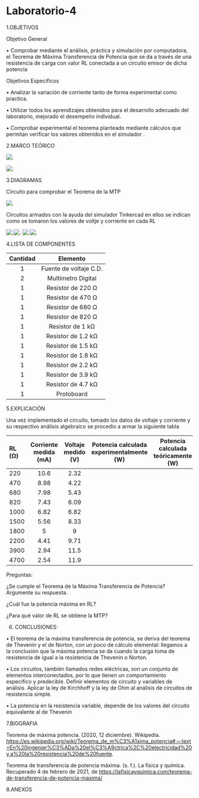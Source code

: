 # Laboratorio-4


1.OBJETIVOS

Objetivo  General 

•	Comprobar mediante el análisis,  práctica y simulación por computadora, el Teorema de Máxima Transferencia de Potencia  que se da a través de una resistencia de carga con valor RL conectada a un circuito emisor de dicha potencia

Objetivos Específicos

•	Analizar la variación de corriente tanto de forma experimental como practica.

•	Utilizar todos los aprendizajes obtenidos para el desarrollo adecuado del laboratorio, mejorado el desempeño individual.

•	Comprobar experimental el teorema planteado mediante cálculos que permitan verificar los valores obtenidos en el simulador .

2.MARCO TEÓRICO

![.](https://github.com/Estefania-O/Laboratorio-4/blob/main/img/Teorema_maxima_potencia_transferida.png)

![.](https://github.com/Estefania-O/Laboratorio-4/blob/main/img/Maxima_transferencia_potencia.png)

3.DIAGRAMAS

Circuito para comprobar el Teorema de la MTP

![.](https://github.com/Estefania-O/Laboratorio-4/blob/main/img/Cicuito_guia4.png)

Circuitos armados con la ayuda del simulador Tinkercad en ellos se indican como se tomaron los valores de voltje y corriente en cada RL

![.](https://github.com/Estefania-O/Laboratorio-4/blob/main/img/Circuito_RL1.png)![.](https://github.com/Estefania-O/Laboratorio-4/blob/main/img/Circuito_RL2.png)
![.](https://github.com/Estefania-O/Laboratorio-4/blob/main/img/Circuito_RL3.png)![.](https://github.com/Estefania-O/Laboratorio-4/blob/main/img/Circuito_RL4.png)

4.LISTA DE COMPONENTES

|**Cantidad**|**Elemento**|
|:-----:|:-----:|
|1|Fuente de voltaje C.D.|
|2|Multímetro Digital|
|1|Resistor de 220 Ω|
|1|Resistor de 470 Ω|
|1|Resistor de 680 Ω|
|1|Resistor de 820 Ω|
|1|Resistor de 1 kΩ|
|1|Resistor de 1.2 kΩ|
|1|Resistor de 1.5 kΩ|
|1|Resistor de 1.8 kΩ|
|1|Resistor de 2.2 kΩ|
|1|Resistor de 3.9 kΩ|
|1|Resistor de 4.7 kΩ|
|1|Protoboard|

5.EXPLICACIÓN

Una vez implementado el circuito, tomado los datos de voltaje y corriente y su respectivo análisis algebraico se procedio a armar la siguiente tabla

|**RL (Ω)**|**Corriente medida (mA)**|**Voltaje medido (V)**|**Potencia calculada experimentalmente (W)**|**Potencia calculada teóricamente (W)**|
|:----|:----:|:---:|:---:|:---:|
|220|10.6|2.32|
|470|8.98|4.22|
|680|7.98|5.43|
|820|7.43|6.09|
|1000|6.82|6.82|
|1500|5.56|8.33|
|1800|5|9|
|2200|4.41|9.71|
|3900|2.94|11.5|
|4700|2.54|11.9|

Preguntas:

¿Se cumple el Teorema de la Máxima Transferencia de Potencia? Argumente su respuesta.


¿Cuál fue la potencia máxima en RL?


¿Para qué valor de RL se obtiene la MTP?


6.  CONCLUSIONES:

•	El teorema de la máxima transferencia de potencia, se deriva del teorema de Thevenin y el de Norton, con un poco de cálculo elemental: llegamos a la conclusión que la máxima potencia se da cuando la carga toma de resistencia de igual a la resistencia de Thevenin o Norton.

•	Los circuitos, también llamados redes eléctricas, son un conjunto de elementos interconectados, por lo que tienen un comportamiento específico y predecible. Definir elementos de circuito y variables de análisis. Aplicar la ley de Kirchhoff y la ley de Ohm al análisis de circuitos de resistencia simple.


•	La potencia en la resistencia variable, depende de los valores del circuito equivalente al de Thevenin 


7.BIOGRAFIA

Teorema de máxima potencia. (2020, 12 diciembre). Wikipedia. https://es.wikipedia.org/wiki/Teorema_de_m%C3%A1xima_potencia#:~:text=En%20ingenier%C3%ADa%20el%C3%A9ctrica%2C%20electricidad%20y,a%20la%20resistencia%20de%20fuente.

Teorema de transferencia de potencia máxima. (s. f.). La física y química. Recuperado 4 de febrero de 2021, de https://lafisicayquimica.com/teorema-de-transferencia-de-potencia-maxima/

8.ANEXOS
